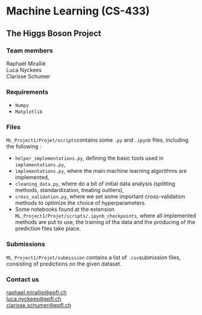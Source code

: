 # Machine Learning (CS-433)
## The Higgs Boson Project

### Team members
Raphaël Mirallié\
Luca Nyckees\
Clarisse Schumer

### Requirements
* `Numpy`
* `Matplotlib`

### Files
`ML_Project1/Projet/scripts`contains some `.py` and `.ipynb` files, including the following :
  - `helper_implementations.py`, defining the basic tools used in `implementations.py`,
  - `implementations.py`, where the main machine learning algorithms are implemented,
  - `cleaning_data.py`, where do a bit of initial data analysis (splitting methods, standardization, treating outliers),
  - `cross_validation.py`, where we set some important cross-validation methods to optimize the choice of hyperparameters.
  - Some notebooks found at the extension `ML_Project1/Projet/scripts/.ipynb_checkpoints`, where all implemented methods are put to use, the training of tha data and the producing of the prediction files take place.
  
### Submissions
`ML_Project1/Projet/submission` contains a list of `.csv`submission files, consisting of predictions on the given dataset.
  
  
### Contact us
raphael.mirallie@epfl.ch\
luca.nyckees@epfl.ch\
clarisse.schumer@epfl.ch

